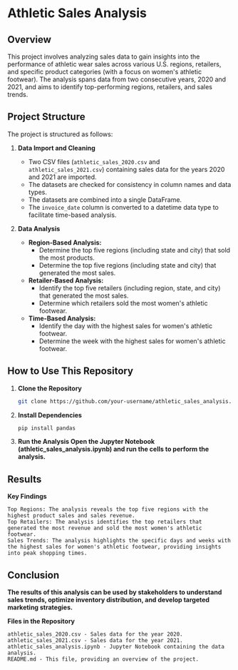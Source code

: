 # Athletic Sales Analysis

## Overview

This project involves analyzing sales data to gain insights into the performance of athletic wear sales across various U.S. regions, retailers, and specific product categories (with a focus on women's athletic footwear). The analysis spans data from two consecutive years, 2020 and 2021, and aims to identify top-performing regions, retailers, and sales trends.

## Project Structure

The project is structured as follows:

1. **Data Import and Cleaning**
   - Two CSV files (`athletic_sales_2020.csv` and `athletic_sales_2021.csv`) containing sales data for the years 2020 and 2021 are imported.
   - The datasets are checked for consistency in column names and data types.
   - The datasets are combined into a single DataFrame.
   - The `invoice_date` column is converted to a datetime data type to facilitate time-based analysis.
   
2. **Data Analysis**
   - **Region-Based Analysis:**
     - Determine the top five regions (including state and city) that sold the most products.
     - Determine the top five regions (including state and city) that generated the most sales.
   - **Retailer-Based Analysis:**
     - Identify the top five retailers (including region, state, and city) that generated the most sales.
     - Determine which retailers sold the most women's athletic footwear.
   - **Time-Based Analysis:**
     - Identify the day with the highest sales for women's athletic footwear.
     - Determine the week with the highest sales for women's athletic footwear.

## How to Use This Repository

1. **Clone the Repository**
   ```bash
   git clone https://github.com/your-username/athletic_sales_analysis.git


2. **Install Dependencies**
   ```bash
   pip install pandas

3. **Run the Analysis Open the Jupyter Notebook (athletic_sales_analysis.ipynb) and run the cells to perform the analysis.**



## Results
**Key Findings**

    Top Regions: The analysis reveals the top five regions with the highest product sales and sales revenue.
    Top Retailers: The analysis identifies the top retailers that generated the most revenue and sold the most women's athletic footwear.
    Sales Trends: The analysis highlights the specific days and weeks with the highest sales for women's athletic footwear, providing insights into peak shopping times.

## Conclusion

**The results of this analysis can be used by stakeholders to understand sales trends, optimize inventory distribution, and develop targeted marketing strategies.**

**Files in the Repository**

    athletic_sales_2020.csv - Sales data for the year 2020.
    athletic_sales_2021.csv - Sales data for the year 2021.
    athletic_sales_analysis.ipynb - Jupyter Notebook containing the data analysis.
    README.md - This file, providing an overview of the project.

